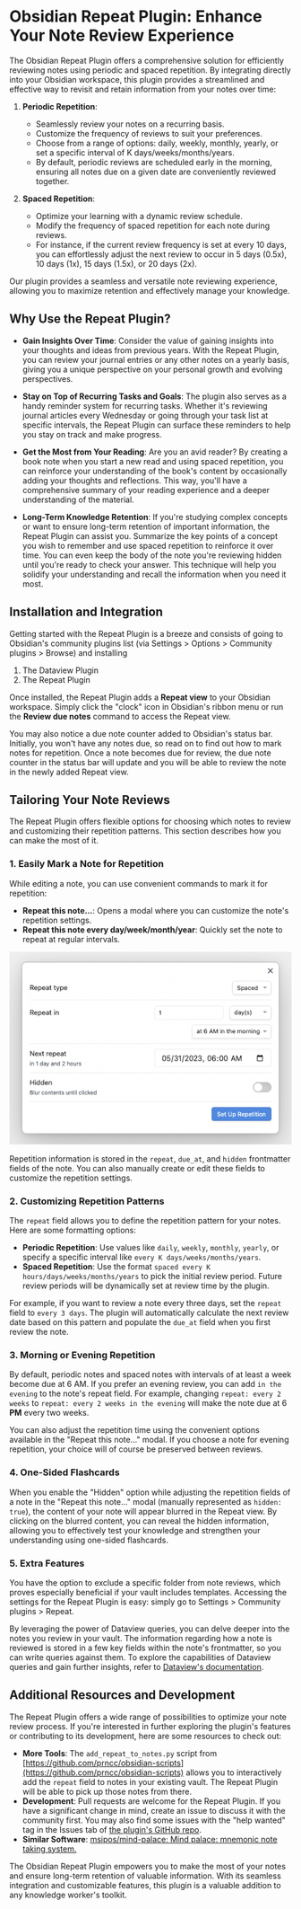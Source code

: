# Obsidian Repeat Plugin: Enhance Your Note Review Experience

The Obsidian Repeat Plugin offers a comprehensive solution for efficiently reviewing notes using periodic and spaced repetition. By integrating directly into your Obsidian workspace, this plugin provides a streamlined and effective way to revisit and retain information from your notes over time:

1. **Periodic Repetition**:
   - Seamlessly review your notes on a recurring basis.
   - Customize the frequency of reviews to suit your preferences.
   - Choose from a range of options: daily, weekly, monthly, yearly, or set a specific interval of K days/weeks/months/years.
   - By default, periodic reviews are scheduled early in the morning, ensuring all notes due on a given date are conveniently reviewed together.

2. **Spaced Repetition**:
   - Optimize your learning with a dynamic review schedule.
   - Modify the frequency of spaced repetition for each note during reviews.
   - For instance, if the current review frequency is set at every 10 days, you can effortlessly adjust the next review to occur in 5 days (0.5x), 10 days (1x), 15 days (1.5x), or 20 days (2x).

Our plugin provides a seamless and versatile note reviewing experience, allowing you to maximize retention and effectively manage your knowledge.

## Why Use the Repeat Plugin?

* **Gain Insights Over Time**: Consider the value of gaining insights into your thoughts and ideas from previous years. With the Repeat Plugin, you can review your journal entries or any other notes on a yearly basis, giving you a unique perspective on your personal growth and evolving perspectives.

* **Stay on Top of Recurring Tasks and Goals**: The plugin also serves as a handy reminder system for recurring tasks. Whether it's reviewing journal articles every Wednesday or going through your task list at specific intervals, the Repeat Plugin can surface these reminders to help you stay on track and make progress.

* **Get the Most from Your Reading**: Are you an avid reader? By creating a book note when you start a new read and using spaced repetition, you can reinforce your understanding of the book's content by occasionally adding your thoughts and reflections. This way, you'll have a comprehensive summary of your reading experience and a deeper understanding of the material.

- **Long-Term Knowledge Retention**: If you're studying complex concepts or want to ensure long-term retention of important information, the Repeat Plugin can assist you. Summarize the key points of a concept you wish to remember and use spaced repetition to reinforce it over time. You can even keep the body of the note you're reviewing hidden until you're ready to check your answer. This technique will help you solidify your understanding and recall the information when you need it most.

## Installation and Integration

Getting started with the Repeat Plugin is a breeze and consists of going to Obsidian's community plugins list (via Settings > Options > Community plugins > Browse) and installing

1. The Dataview Plugin
2. The Repeat Plugin

Once installed, the Repeat Plugin adds a **Repeat view** to your Obsidian workspace. Simply click the "clock" icon in Obsidian's ribbon menu or run the **Review due notes** command to access the Repeat view.

You may also notice a due note counter added to Obsidian's status bar. Initially, you won't have any notes due, so read on to find out how to mark notes for repetition. Once a note becomes due for review, the due note counter in the status bar will update and you will be able to review the note in the newly added Repeat view.

## Tailoring Your Note Reviews

The Repeat Plugin offers flexible options for choosing which notes to review and customizing their repetition patterns. This section describes how you can make the most of it.

### 1. Easily Mark a Note for Repetition

While editing a note, you can use convenient commands to mark it for repetition:

- **Repeat this note...**: Opens a modal where you can customize the note's repetition settings.
- **Repeat this note every day/week/month/year**: Quickly set the note to repeat at regular intervals.

![The "Repeat this note..." modal](./images/modal.png)

Repetition information is stored in the `repeat`, `due_at`, and `hidden` frontmatter fields of the note. You can also manually create or edit these fields to customize the repetition settings.

### 2. Customizing Repetition Patterns

The `repeat` field allows you to define the repetition pattern for your notes. Here are some formatting options:

- **Periodic Repetition**: Use values like `daily`, `weekly`, `monthly`, `yearly`, or specify a specific interval like `every K days/weeks/months/years`.
- **Spaced Repetition**: Use the format `spaced every K hours/days/weeks/months/years` to pick the initial review period. Future review periods will be dynamically set at review time by the plugin.

For example, if you want to review a note every three days, set the `repeat` field to `every 3 days`. The plugin will automatically calculate the next review date based on this pattern and populate the `due_at` field when you first review the note.

### 3. Morning or Evening Repetition

By default, periodic notes and spaced notes with intervals of at least a week become due at 6 AM. If you prefer an evening review, you can add `in the evening` to the note's repeat field. For example, changing `repeat: every 2 weeks` to `repeat: every 2 weeks in the evening` will make the note due at 6 **PM** every two weeks.

You can also adjust the repetition time using the convenient options available in the "Repeat this note..." modal. If you choose a note for evening repetition, your choice will of course be preserved between reviews.

### 4. One-Sided Flashcards

When you enable the "Hidden" option while adjusting the repetition fields of a note in the "Repeat this note..." modal (manually represented as `hidden: true`), the content of your note will appear blurred in the Repeat view. By clicking on the blurred content, you can reveal the hidden information, allowing you to effectively test your knowledge and strengthen your understanding using one-sided flashcards.

### 5. Extra Features

You have the option to exclude a specific folder from note reviews, which proves especially beneficial if your vault includes templates. Accessing the settings for the Repeat Plugin is easy: simply go to Settings > Community plugins > Repeat.

By leveraging the power of Dataview queries, you can delve deeper into the notes you review in your vault. The information regarding how a note is reviewed is stored in a few key fields within the note's frontmatter, so you can write queries against them. To explore the capabilities of Dataview queries and gain further insights, refer to [Dataview's documentation](https://blacksmithgu.github.io/obsidian-dataview/).

## Additional Resources and Development

The Repeat Plugin offers a wide range of possibilities to optimize your note review process. If you're interested in further exploring the plugin's features or contributing to its development, here are some resources to check out:

- **More Tools**: The `add_repeat_to_notes.py` script from [https://github.com/prncc/obsidian-scripts](https://github.com/prncc/obsidian-scripts) allows you to interactively add the `repeat` field to notes in your existing vault. The Repeat Plugin will be able to pick up those notes from there.
- **Development**: Pull requests are welcome for the Repeat Plugin. If you have a significant change in mind, create an issue to discuss it with the community first. You may also find some issues with the "help wanted" tag in the Issues tab of [the plugin's GitHub repo](https://github.com/prncc/obsidian-repeat-plugin).
- **Similar Software**: [msipos/mind-palace: Mind palace: mnemonic note taking system.](https://github.com/msipos/mind-palace)

The Obsidian Repeat Plugin empowers you to make the most of your notes and ensure long-term retention of valuable information. With its seamless integration and customizable features, this plugin is a valuable addition to any knowledge worker's toolkit.
